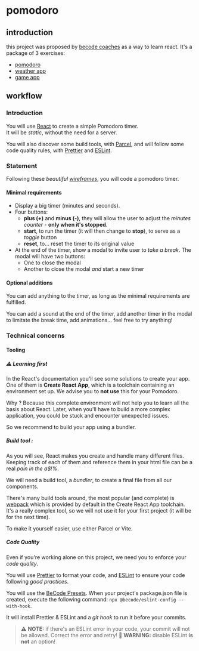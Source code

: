 # pomodoro

## introduction

this project was proposed by [becode coaches]() as a way to learn react.
It's a package of 3 exercises:
* [pomodoro]()
* [weather app]()
* [game app]()

## workflow

### Introduction

You will use [React](https://reactjs.org) to create a simple Pomodoro timer.  
It will be _static_, without the need for a server.

You will also discover some build tools, with [Parcel](https://parceljs.org/), and will follow some code quality rules, with [Prettier](https://prettier.io) and [ESLint](https://eslint.org).

### Statement

Following these _beautiful [wireframes](./wireframes.jpg)_, you will code a pomodoro timer.

#### Minimal requirements

- Display a big timer (minutes and seconds).
- Four buttons:
  - **plus (+)** and **minus (-)**, they will allow the user to adjust the _minutes counter_ - **only when it's stopped**.
  - **start**, to run the timer (it will then change to **stop**), to serve as a _toggle_ button
  - **reset**, to… reset the timer to its original value
- At the end of the timer, show a modal to invite user to _take a break_. The modal will have two buttons:
  - One to close the modal
  - Another to close the modal _and_ start a new timer

#### Optional additions

You can add anything to the timer, as long as the minimal requirements are fulfilled.

You can add a sound at the end of the timer, add another timer in the modal to limitate the break time, add animations… feel free to try anything!

### Technical concerns

#### Tooling

##### ⚠️ Learning first

In the React's documentation you'll see some solutions to create your app. One of them is **Create React App**, which is a toolchain containing an environment set up. We advise you to **not use** this for your Pomodoro.

Why ? Because this complete environment will not help you to learn all the basis about React. Later, when you'll have to build a more complex application, you could be stuck and encounter unexpected issues.

So we recommend to build your app using a bundler.

##### Build tool :

As you will see, React makes you create and handle many different files.  
Keeping track of each of them and reference them in your html file can be a real _pain in the a$!%_.

We will need a build tool, a _bundler_, to create a final file from all our components.

There's many build tools around, the most popular (and complete) is [webpack](https://webpack.js.org) which is provided by default in the Create React App toolchain.  
It's a really complex tool, so we will not use it for your first project (it will be for the next time).

To make it yourself easier, use either Parcel or Vite.

##### Code Quality

Even if you're working alone on this project, we need you to enforce your _code quality_.

You will use [Prettier](https://prettier.io) to format your code, and [ESLint](https://eslint.org) to ensure your code following _good practices_.

You will use the [BeCode Presets](https://github.com/becodeorg/eslint-config). When your project's package.json file is created, execute the following command: `npx @becode/eslint-config --with-hook`.

It will install Prettier & ESLint and a _git hook_ to run it before your commits.

> ⚠️ **NOTE:** if there's an ESLint error in your code, your commit will not be allowed. Correct the error and retry!
> 🧨 **WARNING:** disable ESLint **is not** an option!